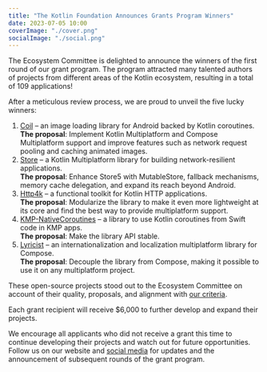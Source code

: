 ```yaml
---
title: "The Kotlin Foundation Announces Grants Program Winners"
date: 2023-07-05 10:00
coverImage: "./cover.png"
socialImage: "./social.png"
---
```


The Ecosystem Committee is delighted to announce the winners of the first round of our grant program. The program attracted many talented authors of projects from different areas of the Kotlin ecosystem, resulting in a total of 109 applications!

After a meticulous review process, we are proud to unveil the five lucky winners:

1. [Coil](https://github.com/coil-kt/coil) – an image loading library for Android backed by Kotlin coroutines.<br/>
   **The proposal**: Implement Kotlin Multiplatform and Compose Multiplatform support and improve features such as network request pooling and caching animated images.
2. [Store](https://github.com/MobileNativeFoundation/Store) – a Kotlin Multiplatform library for building network-resilient applications.<br/>
   **The proposal**: Enhance Store5 with MutableStore, fallback mechanisms, memory cache delegation, and expand its reach beyond Android.
3. [Http4k](https://github.com/http4k) – a functional toolkit for Kotlin HTTP applications.<br/>
   **The proposal**: Modularize the library to make it even more lightweight at its core and find the best way to provide multiplatform support.<br/>
4. [KMP-NativeCoroutines](https://github.com/rickclephas/KMP-NativeCoroutines) – a library to use Kotlin coroutines from Swift code in KMP apps.<br/>
   **The proposal**: Make the library API stable.
5. [Lyricist](https://github.com/adrielcafe/lyricist) – an internationalization and localization multiplatform library for Compose.<br/>
   **The proposal**: Decouple the library from Compose, making it possible to use it on any multiplatform project.

These open-source projects stood out to the Ecosystem Committee on account of their quality, proposals, and alignment with [our criteria](https://kotlinfoundation.org/grants/).

Each grant recipient will receive $6,000 to further develop and expand their projects.

We encourage all applicants who did not receive a grant this time to continue developing their projects and watch out for future opportunities. Follow us on our website and [social media](https://twitter.com/kotlin) for updates and the announcement of subsequent rounds of the grant program.
